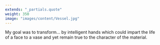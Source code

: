 ```yaml
---
extends: "_partials.quote"
weight: 350
image: "images/content/Vessel.jpg"
---
```


My goal was to transform… by intelligent hands which could impart the life of a face to a vase and yet remain true to the character of the material.
